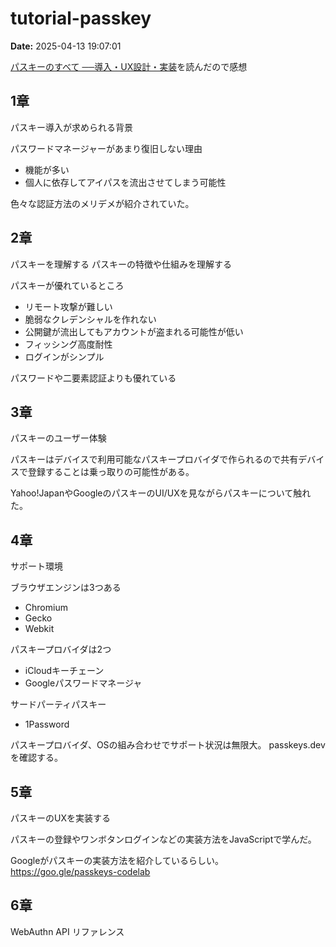 # tutorial-passkey

**Date:** 2025-04-13 19:07:01

[パスキーのすべて ──導入・UX設計・実装](https://gihyo.jp/book/2025/978-4-297-14653-5)を読んだので感想

## 1章

パスキー導入が求められる背景

パスワードマネージャーがあまり復旧しない理由
- 機能が多い
- 個人に依存してアイパスを流出させてしまう可能性

色々な認証方法のメリデメが紹介されていた。

## 2章
パスキーを理解する
パスキーの特徴や仕組みを理解する

パスキーが優れているところ
- リモート攻撃が難しい
- 脆弱なクレデンシャルを作れない
- 公開鍵が流出してもアカウントが盗まれる可能性が低い
- フィッシング高度耐性
- ログインがシンプル

パスワードや二要素認証よりも優れている

## 3章
パスキーのユーザー体験

パスキーはデバイスで利用可能なパスキープロバイダで作られるので共有デバイスで登録することは乗っ取りの可能性がある。

Yahoo!JapanやGoogleのパスキーのUI/UXを見ながらパスキーについて触れた。

## 4章
サポート環境

ブラウザエンジンは3つある
- Chromium
- Gecko
- Webkit

パスキープロバイダは2つ
- iCloudキーチェーン
- Googleパスワードマネージャ

サードパーティパスキー
- 1Password

パスキープロバイダ、OSの組み合わせでサポート状況は無限大。
passkeys.devを確認する。

## 5章
パスキーのUXを実装する

パスキーの登録やワンボタンログインなどの実装方法をJavaScriptで学んだ。

Googleがパスキーの実装方法を紹介しているらしい。
https://goo.gle/passkeys-codelab

## 6章
WebAuthn API リファレンス

